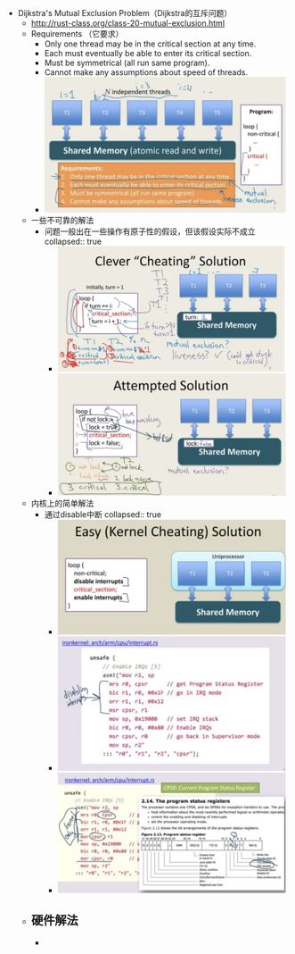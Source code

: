 - Dijkstra's Mutual Exclusion Problem（Dijkstra的互斥问题）
	- http://rust-class.org/class-20-mutual-exclusion.html
	- Requirements （它要求）
		- Only one thread may be in the critical section at any time.
		- Each must eventually be able to enter its critical section.
		- Must be symmetrical (all run same program).
		- Cannot make any assumptions about speed of threads.
		- ![image.png](../assets/image_1670250795719_0.png)
	- 一些不可靠的解法
		- 问题一般出在一些操作有原子性的假设，但该假设实际不成立
		  collapsed:: true
			- ![image.png](../assets/image_1670251931583_0.png)
			- ![image.png](../assets/image_1670251946876_0.png)
	- 内核上的简单解法
		- 通过disable中断
		  collapsed:: true
			- ![image.png](../assets/image_1670252089089_0.png)
			- ![image.png](../assets/image_1670252096697_0.png)
			- ![image.png](../assets/image_1670252110389_0.png)
	- 硬件解法
		-
		-